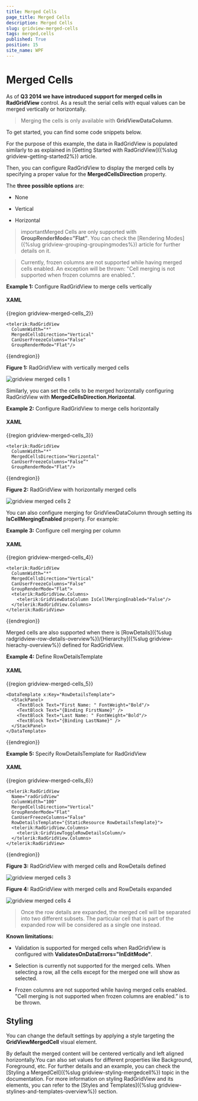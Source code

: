 ```yaml
---
title: Merged Cells
page_title: Merged Cells
description: Merged Cells
slug: gridview-merged-cells
tags: merged,cells
published: True
position: 15
site_name: WPF
---
```


# Merged Cells


As of __Q3 2014 we have introduced support for merged cells in RadGridView__ control. As a result the serial cells with equal values can be merged vertically or horizontally.
    
>Merging the cells is only available with __GridViewDataColumn__.
          

To get started, you can find some code snippets below.

For the purpose of this example, the data in RadGridView is populated similarly to as explained in [Getting Started with RadGridView]({%slug gridview-getting-started2%}) article.
        

Then, you can configure RadGridView to display the merged cells by specifying a proper value for the __MergedCellsDirection__ property.
        

The __three possible options__ are:
        

* None
            

* Vertical
            

* Horizontal
            

>importantMerged Cells are only supported with __GroupRenderMode=”Flat”__. You can check the [Rendering Modes]({%slug gridview-grouping-groupingmodes%}) article for further details on it.
          

>Currently, frozen columns are not supported while having merged cells enabled. An exception will be thrown: "Cell merging is not supported when frozen columns are enabled.”.
          

__Example 1:__ Configure RadGridView to merge cells vertically
        

#### __XAML__

{{region gridview-merged-cells_2}}

	<telerik:RadGridView
	  ColumnWidth="*"
	  MergedCellsDirection="Vertical"
	  CanUserFreezeColumns="False"
	  GroupRenderMode="Flat"/>
{{endregion}}


__Figure 1:__ RadGridView with vertically merged cells

![gridview merged cells 1](images/gridview_merged_cells_1.png)

Similarly, you can set the cells to be merged horizontally configuring RadGridView with __MergedCellsDirection.Horizontal__.
        

__Example 2:__ Configure RadGridView to merge cells horizontally
        

#### __XAML__

{{region gridview-merged-cells_3}}

	<telerik:RadGridView
	  ColumnWidth="*"
	  MergedCellsDirection="Horizontal"
	  CanUserFreezeColumns="False”"
	  GroupRenderMode="Flat"/>
{{endregion}}


__Figure 2:__ RadGridView with horizontally merged cells

![gridview merged cells 2](images/gridview_merged_cells_2.png)

You can also configure merging for GridViewDataColumn through setting its __IsCellMergingEnabled__ property. For example:
        

__Example 3:__ Configure cell merging per column
        

#### __XAML__

{{region gridview-merged-cells_4}}

	<telerik:RadGridView
	  ColumnWidth="*"
	  MergedCellsDirection="Vertical"
	  CanUserFreezeColumns="False"
	  GroupRenderMode="Flat">
	  <telerik:RadGridView.Columns>
	    <telerik:GridViewDataColumn IsCellMergingEnabled="False"/>
	  </telerik:RadGridView.Columns>
	</telerik:RadGridView>
{{endregion}}

Merged cells are also supported when there is [RowDetails]({%slug radgridview-row-details-overview%})/[Hierarchy]({%slug gridview-hierachy-overview%}) defined for RadGridView.
        

__Example 4:__ Define RowDetailsTemplate
        

#### __XAML__

{{region gridview-merged-cells_5}}

	<DataTemplate x:Key="RowDetailsTemplate">
	  <StackPanel>
	    <TextBlock Text="First Name: " FontWeight="Bold"/>
	    <TextBlock Text="{Binding FirstName}" />
	    <TextBlock Text="Last Name: " FontWeight="Bold"/>
	    <TextBlock Text="{Binding LastName}" />
	  </StackPanel>
	</DataTemplate>
{{endregion}}

__Example 5:__ Specify RowDetailsTemplate for RadGridView
        

#### __XAML__

{{region gridview-merged-cells_6}}

	<telerik:RadGridView
	  Name="radGridView"
	  ColumnWidth="100"
	  MergedCellsDirection="Vertical"
	  GroupRenderMode="Flat"
	  CanUserFreezeColumns="False"
	  RowDetailsTemplate="{StaticResource RowDetailsTemplate}">
	  <telerik:RadGridView.Columns>
	    <telerik:GridViewToggleRowDetailsColumn/>
	  </telerik:RadGridView.Columns>
	</telerik:RadGridView>
{{endregion}}

__Figure 3:__ RadGridView with merged cells and RowDetails defined

![gridview merged cells 3](images/gridview_merged_cells_3.png)

__Figure 4:__ RadGridView with merged cells and RowDetails expanded

![gridview merged cells 4](images/gridview_merged_cells_4.png)

>Once the row details are expanded, the merged cell will be separated into two different subsets. The particular cell that is part of the expanded row will be considered as a single one instead.
          
__Known limitations:__
* Validation is supported for merged cells when RadGridView is configured with __ValidatesOnDataErrors="InEditMode"__.

* Selection is currently not supported for the merged cells. When selecting a row, all the cells except for the merged one will show as selected.

* Frozen columns are not supported while having merged cells enabled. "Cell merging is not supported when frozen columns are enabled.” is to be thrown.
                        
## Styling

You can change the default settings by applying a style targeting the __GridViewMergedCell__ visual element.
        
By default the merged content will be centered vertically and left aligned horizontally.You can also set values for different properties like Background, Foreground, etc. For further details and an example, you can check the [Styling a MergedCell]({%slug gridview-styling-mergedcell%}) topic in the documentation.
For more information on styling RadGridView and its elements, you can refer to the [Styles and Templates]({%slug gridview-stylines-and-templates-overview%}) section.
        
